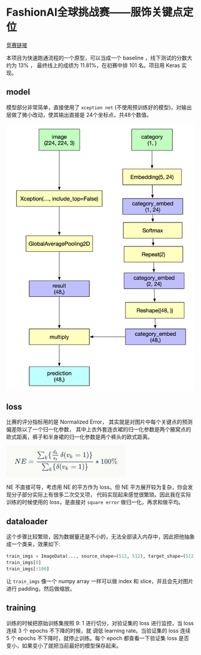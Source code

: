 # FashionAI全球挑战赛——服饰关键点定位

[竞赛链接](https://tianchi.aliyun.com/competition/introduction.htm?raceId=231648)

本项目为快速跑通流程的一个原型，可以当成一个 baseline ，线下测试的分数大约为 13% ，
最终线上的成绩为 11.81%，在初赛中排 101 名。项目用 Keras 实现。

## model

模型部分非常简单，直接使用了 `xception net` (不使用预训练好的模型)，对输出层做了微小改动，使其输出直接是
24个坐标点，共48个数值。

![](./images/model.png)

## loss

比赛的评分指标用的是 Normalized Error， 其实就是对图片中每个关键点的预测偏差除以了一个归一化参数，
其中上衣外套连衣裙的归一化参数是两个腋窝点的欧式距离，裤子和半身裙的归一化参数是两个裤头的欧式距离。

![](./images/ne.png)

NE 不直接可导，考虑用 NE 的平方作为 loss。但 NE 平方展开较为复杂，你会发现分子部分实际上有很多二次交叉项，
代码实现起来感觉很繁琐。因此我在实际训练的时候使用的 loss，是直接对
`square error` 做归一化，再求和做平均。

## dataloader

这个步骤比较繁琐，因为数据量还是不小的，无法全部读入内存中，因此把他抽象成一个类来，效果如下:

```python
train_imgs = ImageData(..., source_shape=(512, 512), target_shape=(512, 512)
train_imgs[0]
train_imgs[:100]
```

让 `train_imgs` 像一个 numpy array 一样可以做 index 和 slice，并且会先对图片进行 padding，然后做缩放。


## training

训练的时候把原始训练集按照 9: 1 进行切分，对验证集的 loss 进行监控，当 loss 连续 3 个 epochs 不下降的时候，就
调低 learning rate。当验证集的 loss 连续 5 个 epochs 不下降时，就停止训练。每个 epoch 都查看一下验证集 loss 是否
变小，如果变小了就把当前最好的模型保存起来。
